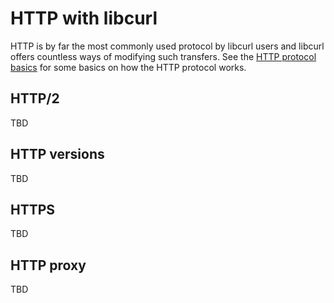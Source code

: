# HTTP with libcurl

HTTP is by far the most commonly used protocol by libcurl users and libcurl
offers countless ways of modifying such transfers. See the [HTTP protocol
basics](http-basics.md) for some basics on how the HTTP protocol works.

## HTTP/2

TBD

## HTTP versions

TBD

## HTTPS

TBD

## HTTP proxy

TBD
